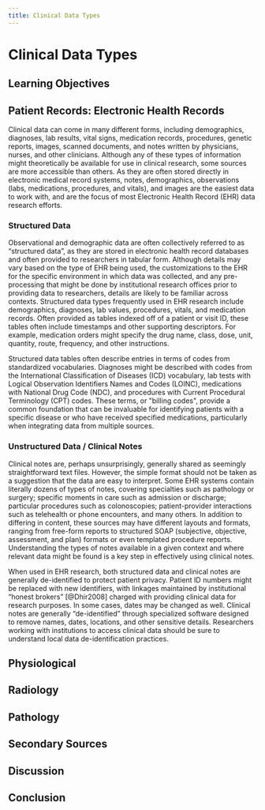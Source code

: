 ```yaml
---
title: Clinical Data Types
---
```





# Clinical Data Types

## Learning Objectives


## Patient Records: Electronic Health Records

Clinical data can come in many different forms, including demographics, diagnoses, lab results, vital signs, medication records, procedures, genetic reports, images, scanned documents, and notes written by physicians, nurses, and other clinicians.  Although any of these types of information might theoretically be available for use in clinical research,  some sources are more accessible than others.   As they are often stored directly in electronic medical record systems, notes, demographics, observations (labs, medications, procedures, and vitals), and images are the easiest data to work with, and are the focus of most Electronic Health Record (EHR) data research efforts. 

### Structured Data

Observational and demographic data are often collectively referred to as “structured data”, as they are stored in electronic health record databases and often provided to researchers in tabular form.  Although details may vary based on the type of EHR being used, the customizations to the EHR for the specific environment in which data was collected, and any pre-processing that might be done by institutional research offices prior to providing data to researchers, details are likely to be familiar across contexts.  Structured data types frequently used in EHR research include demographics, diagnoses, lab values, procedures, vitals, and medication records.  Often provided as tables indexed off of a patient or visit ID, these tables
often include timestamps and other supporting descriptors. For example, medication orders might specify the drug name, class, dose, unit, quantity, route, frequency, and other instructions. 

Structured data tables often describe entries in terms of codes from standardized vocabularies.  Diagnoses might be described with codes from the International Classification of Diseases (ICD) vocabulary, lab tests with Logical Observation Identifiers Names and Codes (LOINC), medications with National Drug Code (NDC), and procedures with Current Procedural Terminology (CPT) codes. These terms, or "billing codes", provide a common foundation that can be invaluable for identifying patients with a specific disease or who have received specified medications, particularly when integrating data from multiple sources. 

### Unstructured Data / Clinical Notes 

Clinical notes are, perhaps unsurprisingly, generally shared as seemingly straightforward text files.  However, the simple format should not be taken as a suggestion that the data are easy to interpret. Some EHR systems contain literally dozens of types of notes, covering specialties such as pathology or surgery; specific moments in care such as admission or discharge; particular procedures such as colonoscopies; patient-provider interactions such as telehealth or phone encounters, and many others. In addition to differing in content, these sources may have different layouts and formats, ranging from free-form reports to structured SOAP (subjective, objective, assessment, and plan) formats or even templated procedure reports. Understanding the types of notes available in a given context and where relevant data might be found is a key step in effectively using clinical notes. 

When used in EHR research, both structured data and clinical notes are generally de-identified to protect patient privacy. Patient ID numbers might be replaced with new identifiers, with linkages maintained by institutional “honest brokers” [@Dhir2008] charged with providing clinical data for research purposes. In some cases, dates may be changed as well. Clinical notes are generally “de-identified” through specialized software designed to remove names, dates, locations, and other sensitive details.  Researchers working with institutions to access clinical data should be sure to understand local data de-identification practices.

## Physiological

## Radiology

## Pathology

## Secondary Sources

## Discussion

## Conclusion
